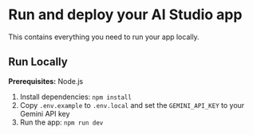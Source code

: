 # Run and deploy your AI Studio app

This contains everything you need to run your app locally.

## Run Locally

**Prerequisites:**  Node.js


1. Install dependencies:
   `npm install`
2. Copy `.env.example` to `.env.local` and set the `GEMINI_API_KEY` to your Gemini API key
3. Run the app:
   `npm run dev`
